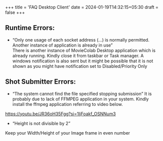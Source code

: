 +++
title = 'FAQ Desktop Client'
date = 2024-01-19T14:32:15+05:30
draft = false
+++

## Runtime Errors: 
- “Only one usage of each socket address (...) is normally permitted. Another instance of application is already in use”  \
There is another instance of MovieColab Desktop application which is already running. Kindly close it from taskbar or Task manager. A windows notification is also sent but it might be possible that it is not shown as you might have notification set to Disabled/Priority Only 

## Shot Submitter Errors:
- “The system cannot find the file specified stopping submission” 
It is probably due to lack of FFMPEG application in your system. Kindly install the ffmpeg application referring to video below.

https://youtu.be/JR36oH35Fgg?si=1ljFoakf_OSNNum3

- “Height is not divisible by 2” 

Keep your Width/Height of your Image frame in even number 